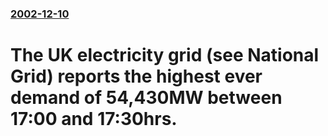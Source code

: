 ### [2002-12-10](/news/2002/12/10/index.md)

# The UK electricity grid (see National Grid) reports the highest ever demand of 54,430MW between 17:00 and 17:30hrs.



